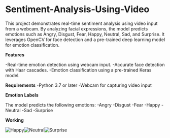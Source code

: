 # Sentiment-Analysis-Using-Video

This project demonstrates real-time sentiment analysis using video input from a webcam. By analyzing facial expressions, the model predicts emotions such as Angry, Disgust, Fear, Happy, Neutral, Sad, and Surprise. It leverages OpenCV for face detection and a pre-trained deep learning model for emotion classification.

**Features**

-Real-time emotion detection using webcam input.
-Accurate face detection with Haar cascades.
-Emotion classification using a pre-trained Keras model.

**Requirements**
-Python 3.7 or later
-Webcam for capturing video input

**Emotion Labels**

The model predicts the following emotions:
-Angry
-Disgust
-Fear
-Happy
-Neutral
-Sad
-Surprise

**Working**

![Happy](https://github.com/user-attachments/assets/4f594152-25bb-4cdd-b2ac-bfc6e27d69b0)![Neutral](https://github.com/user-attachments/assets/175151b2-658d-49b9-8a28-64d8c52f37e3)![Surprise](https://github.com/user-attachments/assets/4ad0efeb-7319-4ec8-bdbb-3381d292c6a3)
